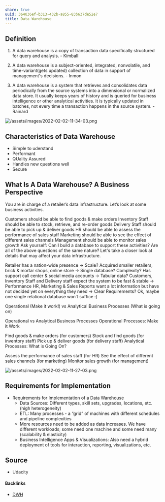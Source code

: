 ```yaml
---
share: true
uuid: 364036ef-b313-432b-a855-83b637de52e7
title: Data Warehouse
---
```

## Definition

1. A data warehouse is a copy of transaction data specifically structured for query and analysis. - Kimball

2. A data warehouse is a subject-oriented, integrated, nonvolatile, and time-variant(gets updated) collection of data in support of management's decisions. - Inmon

3. A data warehouse is a system that retrieves and consolidates data periodically from the source systems into a dimensional or normalized data store. It usually keeps years of history and is queried for business intelligence or other analytical activities. It is typically updated in batches, not every time a transaction happens in the source system. - Rainard

![/assets/images/2022-02-02-11-34-03.png](//assets/images/2022-02-02-11-34-03.png)

## Characteristics of Data Warehouse

* Simple to uderstand
* Performant
* QUality Assured
* Handles new questions well
* Secure

## What Is A Data Warehouse? A Business Perspective
You are in charge of a retailer’s data infrastructure. Let’s look at some business activities.

Customers should be able to find goods & make orders
Inventory Staff should be able to stock, retrieve, and re-order goods
Delivery Staff should be able to pick up & deliver goods
HR should be able to assess the performance of sales staff
Marketing should be able to see the effect of different sales channels
Management should be able to monitor sales growth
Ask yourself: Can I build a database to support these activities? Are all of the above questions of the same nature?
Let's take a closer look at details that may affect your data infrastructure.

Retailer has a nation-wide presence → Scale?
Acquired smaller retailers, brick & mortar shops, online store → Single database? Complexity?
Has support call center & social media accounts → Tabular data?
Customers, Inventory Staff and Delivery staff expect the system to be fast & stable → Performance
HR, Marketing & Sales Reports want a lot information but have not decided yet on everything they need → Clear Requirements?
Ok, maybe one single relational database won’t suffice :)

Operational (Make it work!) vs Analytical Business Processes (What is going on)

Operational vs Analytical Business Processes
Operational Processes: Make it Work

Find goods & make orders (for customers)
Stock and find goods (for inventory staff)
Pick up & deliver goods (for delivery staff)
Analytical Processes: What is Going On?

Assess the performance of sales staff (for HR)
See the effect of different sales channels (for marketing)
Monitor sales growth (for management)

![/assets/images/2022-02-02-11-27-03.png](//assets/images/2022-02-02-11-27-03.png)

## Requirements for Implementation

* Requirements for Implementation of a Data Warehouse
  * Data Sources: Different types, skill sets, upgrades, locations, etc. (high heterogeneity)
  * ETL: Many processes - a “grid” of machines with different schedules and pipeline complexities
  * More resources need to be added as data increases. We have different workloads; some need one machine and some need many (scalability & elasticity)
  * Business Intelligence Apps & Visualizations: Also need a hybrid deployment of tools for interaction, reporting, visualizations, etc.

## Source 

* Udacity

#### Backlinks

* [DWH](/9ac583fa-1c5e-4989-9642-67d5e45bb81c)